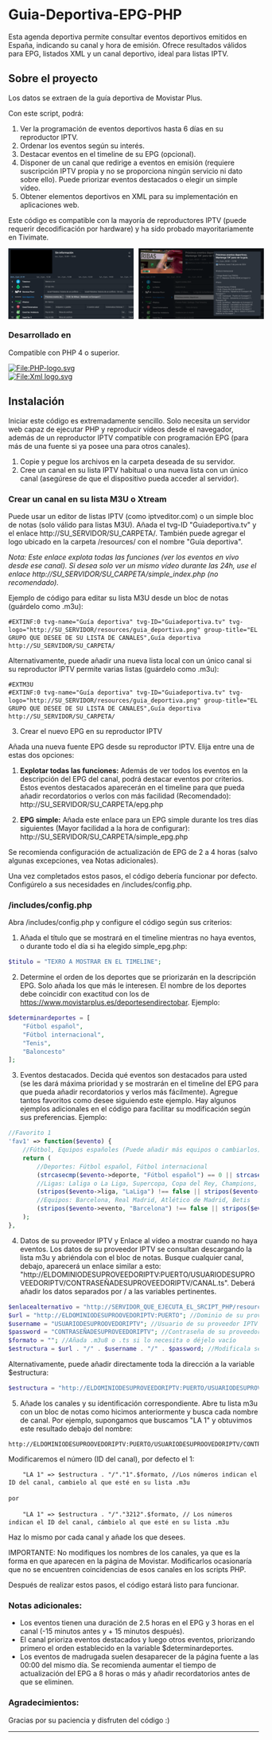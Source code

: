 # Guia-Deportiva-EPG-PHP
Esta agenda deportiva permite consultar eventos deportivos emitidos en España, indicando su canal y hora de emisión. Ofrece resultados válidos para EPG, listados XML y un canal deportivo, ideal para listas IPTV. 

## Sobre el proyecto


Los datos se extraen de la guía deportiva de Movistar Plus.

Con este script, podrá:

1. Ver la programación de eventos deportivos hasta 6 días en su reproductor IPTV.
2. Ordenar los eventos según su interés.
3. Destacar eventos en el timeline de su EPG (opcional).
4. Disponer de un canal que redirige a eventos en emisión (requiere suscripción IPTV propia y no se proporciona ningún servicio ni dato sobre ello). Puede priorizar eventos destacados o elegir un simple vídeo.
5. Obtener elementos deportivos en XML para su implementación en aplicaciones web.

Este código es compatible con la mayoría de reproductores IPTV (puede requerir decodificación por hardware) y ha sido probado mayoritariamente en Tivimate.

<div style="display: flex;">
  <img alt="Screenshot_2024.06.02_21.41.42.490.png" src="https://github.com/pepelecho/Guia-Deportiva-EPG-PHP/blob/main/Screenshot_2024.06.02_21.41.42.490.png?raw=true" style="max-width: 50%; height: auto; margin-right: 10px;">
  <img alt="Screenshot_2024.06.02_21.44.50.713.png" src="https://github.com/pepelecho/Guia-Deportiva-EPG-PHP/blob/main/Screenshot_2024.06.02_21.44.50.713.png?raw=true" style="max-width: 50%; height: auto;">
</div>


### Desarrollado en

Compatible con PHP 4 o superior.

<a href="https://www.php.net/" target="_blank"><img alt="File:PHP-logo.svg" src="https://upload.wikimedia.org/wikipedia/commons/thumb/2/27/PHP-logo.svg/711px-PHP-logo.svg.png?20180502235434" decoding="async" width="54" height="30" srcset="https://upload.wikimedia.org/wikipedia/commons/thumb/2/27/PHP-logo.svg/1067px-PHP-logo.svg.png?20180502235434 1.5x, https://upload.wikimedia.org/wikipedia/commons/thumb/2/27/PHP-logo.svg/1422px-PHP-logo.svg.png?20180502235434 2x" data-file-width="54" data-file-height="30"></a><br/>
<a href="https://www.w3.org/XML/" target="_blank"><img alt="File:Xml logo.svg" src="https://upload.wikimedia.org/wikipedia/commons/thumb/9/9d/Xml_logo.svg/241px-Xml_logo.svg.png?20080508104026" decoding="async" width="54" height="14" srcset="https://upload.wikimedia.org/wikipedia/commons/thumb/9/9d/Xml_logo.svg/362px-Xml_logo.svg.png?20080508104026 1.5x, https://upload.wikimedia.org/wikipedia/commons/thumb/9/9d/Xml_logo.svg/482px-Xml_logo.svg.png?20080508104026 2x" data-file-width="54" data-file-height="14"></a>

<!-- GETTING STARTED -->
## Instalación

Iniciar este código es extremadamente sencillo. Solo necesita un servidor web capaz de ejecutar PHP y reproducir vídeos desde el navegador, además de un reproductor IPTV compatible con programación EPG (para más de una fuente si ya posee una para otros canales).

1. Copie y pegue los archivos en la carpeta deseada de su servidor.
2. Cree un canal en su lista IPTV habitual o una nueva lista con un único canal (asegúrese de que el dispositivo pueda acceder al servidor).

### Crear un canal en su lista M3U o Xtream

Puede usar un editor de listas IPTV (como iptveditor.com) o un simple bloc de notas (solo válido para listas M3U). Añada el tvg-ID "Guiadeportiva.tv" y el enlace http://SU_SERVIDOR/SU_CARPETA/. También puede agregar el logo ubicado en la carpeta /resources/ con el nombre "Guía deportiva".

*Nota: Este enlace explota todas las funciones (ver los eventos en vivo desde ese canal). Si desea solo ver un mismo vídeo durante las 24h, use el enlace http://SU_SERVIDOR/SU_CARPETA/simple_index.php (no recomendado).*

Ejemplo de código para editar su lista M3U desde un bloc de notas (guárdelo como .m3u):

```plaintext
#EXTINF:0 tvg-name="Guía deportiva" tvg-ID="Guiadeportiva.tv" tvg-logo="http://SU_SERVIDOR/resources/guia_deportiva.png" group-title="EL GRUPO QUE DESEE DE SU LISTA DE CANALES",Guía deportiva
http://SU_SERVIDOR/SU_CARPETA/
```

Alternativamente, puede añadir una nueva lista local con un único canal si su reproductor IPTV permite varias listas (guárdelo como .m3u):

```plaintext
#EXTM3U
#EXTINF:0 tvg-name="Guía deportiva" tvg-ID="Guiadeportiva.tv" tvg-logo="http://SU_SERVIDOR/resources/guia_deportiva.png" group-title="EL GRUPO QUE DESEE DE SU LISTA DE CANALES",Guía deportiva
http://SU_SERVIDOR/SU_CARPETA/
```

3. Crear el nuevo EPG en su reproductor IPTV

Añada una nueva fuente EPG desde su reproductor IPTV. Elija entre una de estas dos opciones:

1. **Explotar todas las funciones:** Además de ver todos los eventos en la descripción del EPG del canal, podrá destacar eventos por criterios. Estos eventos destacados aparecerán en el timeline para que pueda añadir recordatorios o verlos con más facilidad (Recomendado):
   http://SU_SERVIDOR/SU_CARPETA/epg.php

2. **EPG simple:** Añada este enlace para un EPG simple durante los tres días siguientes (Mayor facilidad a la hora de configurar):
   http://SU_SERVIDOR/SU_CARPETA/simple_epg.php

Se recomienda configuración de actualización de EPG de 2 a 4 horas (salvo algunas excepciones, vea Notas adicionales).

Una vez completados estos pasos, el código debería funcionar por defecto. Configúrelo a sus necesidades en /includes/config.php.

### /includes/config.php

Abra /includes/config.php y configure el código según sus criterios:

1. Añada el título que se mostrará en el timeline mientras no haya eventos, o durante todo el día si ha elegido simple_epg.php:
```php
$titulo = "TEXRO A MOSTRAR EN EL TIMELINE";
```

2. Determine el orden de los deportes que se priorizarán en la descripción EPG. Solo añada los que más le interesen. El nombre de los deportes debe coincidir con exactitud con los de https://www.movistarplus.es/deportesendirectobar. Ejemplo:

```php
$determinardeportes = [
    "Fútbol español",
    "Fútbol internacional",
    "Tenis",
    "Baloncesto"
];
```

3. Eventos destacados. Decida qué eventos son destacados para usted (se les dará máxima prioridad y se mostrarán en el timeline del EPG para que pueda añadir recordatorios y verlos más fácilmente). Agregue tantos favoritos como desee siguiendo este ejemplo. Hay algunos ejemplos adicionales en el código para facilitar su modificación según sus preferencias. Ejemplo:

```php
//Favorito 1
'fav1' => function($evento) {
    //Fútbol, Equipos españoles (Puede añadir más equipos o cambiarlos)
    return (
        //Deportes: Fútbol español, Fútbol internacional
        (strcasecmp($evento->deporte, "Fútbol español") == 0 || strcasecmp($evento->deporte, "Fútbol internacional") == 0) &&
        //Ligas: Laliga o La Liga, Supercopa, Copa del Rey, Champions, UEFA.
        (stripos($evento->liga, "LaLiga") !== false || stripos($evento->liga, "La Liga") !== false || stripos($evento->liga, "Supercopa") !== false || stripos($evento->liga, "Copa del Rey") !== false || stripos($evento->liga, "Champions") !== false || stripos($evento->liga, "UEFA") !== false) &&
        //Equipos: Barcelona, Real Madrid, Atlético de Madrid, Betis
        (stripos($evento->evento, "Barcelona") !== false || stripos($evento->evento, "Real Madrid" ) !== false || stripos($evento->evento, "Atlético de Madrid" ) !== false || stripos($evento->evento, "At. Madrid" ) !== false  || stripos($evento->evento, "Betis" ) !== false)
    );
},
```

4. Datos de su proveedor IPTV  y Enlace al vídeo a mostrar cuando no haya eventos. Los datos de su proveedor IPTV se consultan descargando la lista m3u y abriéndola con el bloc de notas. Busque cualquier canal, debajo, aparecerá un enlace similar a esto: "http://ELDOMINIODESUPROVEEDORIPTV:PUERTO/USUARIODESUPROVEEDORIPTV/CONTRASEÑADESUPROVEEDORIPTV/CANAL.ts". Deberá añadir los datos separados por / a las variables pertinentes. 


```php
$enlacealternativo = "http://SERVIDOR_QUE_EJECUTA_EL_SRCIPT_PHP/resources/vid.mp4"; //Enlace del vídeo cuando no hay eventos
$url = "http://ELDOMINIODESUPROOVEDORIPTV:PUERTO"; //Dominio de su proveedor IPTV
$username = "USUARIODESUPROOVEDORIPTV"; //Usuario de su proveedor IPTV
$password = "CONTRASEÑADESUPROVEEDORIPTV"; //Contraseña de su proveedor IPTV
$formato = ""; //Añada .m3u8 o .ts si lo necesita o déjelo vacío
$estructura = $url . "/" . $username . "/" . $password; //Modificala según necesites
```

Alternativamente, puede añadir directamente toda la dirección a la variable $estructura:

```php
$estructura = "http://ELDOMINIODESUPROVEEDORIPTV:PUERTO/USUARIODESUPROVEEDORIPTV/CONTRASEÑADESUPROVEEDORIPTV/";
```


5. Añade los canales y su identificación correspondiente. Abre tu lista m3u con un bloc de notas como hicimos anteriormente y busca cada nombre de canal. Por ejemplo, supongamos que buscamos "LA 1" y obtuvimos este resultado debajo del nombre:

```
http://ELDOMINIODESUPROOVEDORIPTV:PUERTO/USUARIODESUPROOVEDORIPTV/CONTRASEÑADESUPROVEEDORIPTV/3212
```

Modificaremos el número (ID del canal), por defecto el 1:


```
    "LA 1" => $estructura . "/"."1".$formato, //Los números indican el ID del canal, cambielo al que esté en su lista .m3u

por 

    "LA 1" => $estructura . "/"."3212".$formato, // Los números indican el ID del canal, cámbielo al que esté en su lista .m3u
```

Haz lo mismo por cada canal y añade los que desees.

IMPORTANTE: No modifiques los nombres de los canales, ya que es la forma en que aparecen en la página de Movistar. Modificarlos ocasionaría que no se encuentren coincidencias de esos canales en los scripts PHP.

Después de realizar estos pasos, el código estará listo para funcionar.

### Notas adicionales:

- Los eventos tienen una duración de 2.5 horas en el EPG y 3 horas en el canal (-15 minutos antes y + 15 minutos después).
- El canal prioriza eventos destacados y luego otros eventos, priorizando primero el orden establecido en la variable $determinardeportes.
- Los eventos de madrugada suelen desaparecer de la página fuente a las 00:00 del mismo día. Se recomienda aumentar el tiempo de actualización del EPG a 8 horas o más y añadir recordatorios antes de que se eliminen.

### Agradecimientos:

Gracias por su paciencia y disfruten del código :)

---

[php.net]: https://www.php.net/
[w3.org/XML/]: https://www.w3.org/XML/
